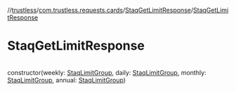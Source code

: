 //[trustless](../../../index.md)/[com.trustless.requests.cards](../index.md)/[StaqGetLimitResponse](index.md)/[StaqGetLimitResponse](-staq-get-limit-response.md)

# StaqGetLimitResponse

\
constructor(weekly: [StaqLimitGroup](../-staq-limit-group/index.md), daily: [StaqLimitGroup](../-staq-limit-group/index.md), monthly: [StaqLimitGroup](../-staq-limit-group/index.md), annual: [StaqLimitGroup](../-staq-limit-group/index.md))
